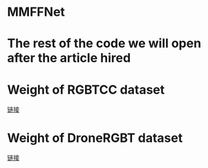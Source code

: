 # MMFFNet
# The rest of the code we will open after the article hired
# Weight of RGBTCC dataset
[链接](https://github.com)
# Weight of DroneRGBT dataset
[链接](https://github.com)

